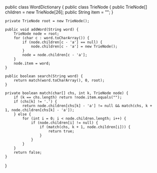 public class WordDictionary {
    public class TrieNode {
        public TrieNode[] children = new TrieNode[26];
        public String item = "";
    }
    
    private TrieNode root = new TrieNode();

    public void addWord(String word) {
        TrieNode node = root;
        for (char c : word.toCharArray()) {
            if (node.children[c - 'a'] == null) {
                node.children[c - 'a'] = new TrieNode();
            }
            node = node.children[c - 'a'];
        }
        node.item = word;
    }

    public boolean search(String word) {
        return match(word.toCharArray(), 0, root);
    }
    
    private boolean match(char[] chs, int k, TrieNode node) {
        if (k == chs.length) return !node.item.equals("");   
        if (chs[k] != '.') {
            return node.children[chs[k] - 'a'] != null && match(chs, k + 1, node.children[chs[k] - 'a']);
        } else {
            for (int i = 0; i < node.children.length; i++) {
                if (node.children[i] != null) {
                    if (match(chs, k + 1, node.children[i])) {
                        return true;
                    }
                }
            }
        }
        return false;
    }
}
